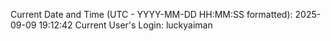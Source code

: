 Current Date and Time (UTC - YYYY-MM-DD HH:MM:SS formatted): 2025-09-09 19:12:42
Current User's Login: luckyaiman
